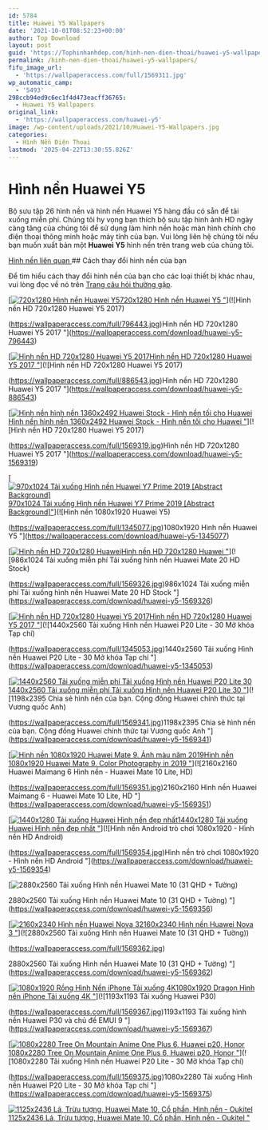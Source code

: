 ```yaml
---
id: 5784
title: Huawei Y5 Wallpapers
date: '2021-10-01T08:52:23+00:00'
author: Top Download
layout: post
guid: 'https://Tophinhanhdep.com/hinh-nen-dien-thoai/huawei-y5-wallpapers/'
permalink: /hinh-nen-dien-thoai/huawei-y5-wallpapers/
fifu_image_url:
  - 'https://wallpaperaccess.com/full/1569311.jpg'
wp_automatic_camp:
  - '5493'
298ccb94ed9c6ec1f4d473eacff36765:
  - Huawei Y5 Wallpapers
original_link:
  - 'https://wallpaperaccess.com/huawei-y5'
image: /wp-content/uploads/2021/10/Huawei-Y5-Wallpapers.jpg
categories:
  - Hình Nền Điện Thoại
lastmod: '2025-04-22T13:30:55.826Z'
---
```

# Hình nền Huawei Y5

Bộ sưu tập 26 hình nền và hình nền Huawei Y5 hàng đầu có sẵn để tải xuống miễn phí. Chúng tôi hy vọng bạn thích bộ sưu tập hình ảnh HD ngày càng tăng của chúng tôi để sử dụng làm hình nền hoặc màn hình chính cho điện thoại thông minh hoặc máy tính của bạn. Vui lòng liên hệ chúng tôi nếu bạn muốn xuất bản một **Huawei Y5** hình nền trên trang web của chúng tôi.

[Hình nền liên quan ](#related) ## Cách thay đổi hình nền của bạn

Để tìm hiểu cách thay đổi hình nền của bạn cho các loại thiết bị khác nhau, vui lòng đọc về nó trên [Trang câu hỏi thường gặp](https://tophinhanhdep.com/faq/).

  
[[![720x1280 Hình nền Huawei Y5](https://wallpaperaccess.com/full/1569311.jpg)720x1280 Hình nền Huawei Y5 "](https://wallpaperaccess.com/download/huawei-y5-1569311)](![Hình nền HD 720x1280 Huawei Y5 2017)

(https://wallpaperaccess.com/full/796443.jpg)Hình nền HD 720x1280 Huawei Y5 2017 "](https://wallpaperaccess.com/download/huawei-y5-796443)

[[![Hình nền HD 720x1280 Huawei Y5 2017](https://wallpaperaccess.com/full/817860.jpg)Hình nền HD 720x1280 Huawei Y5 2017 "](https://wallpaperaccess.com/download/huawei-y5-817860)](![Hình nền HD 720x1280 Huawei Y5 2017)

(https://wallpaperaccess.com/full/886543.jpg)Hình nền HD 720x1280 Huawei Y5 2017 "](https://wallpaperaccess.com/download/huawei-y5-886543)

[[![Hình nền hình nền 1360x2492 Huawei Stock - Hình nền tối cho Huawei](https://wallpaperaccess.com/full/1569315.jpg)Hình nền hình nền 1360x2492 Huawei Stock - Hình nền tối cho Huawei "](https://wallpaperaccess.com/download/huawei-y5-1569315)](![Hình nền HD 720x1280 Huawei Y5 2017)

(https://wallpaperaccess.com/full/1569319.jpg)Hình nền HD 720x1280 Huawei Y5 2017 "](https://wallpaperaccess.com/download/huawei-y5-1569319)

[[![970x1024 Tải xuống Hình nền Huawei Y7 Prime 2019 [Abstract Background]](https://wallpaperaccess.com/full/1344877.jpg)970x1024 Tải xuống Hình nền Huawei Y7 Prime 2019 \[Abstract Background\]"](https://wallpaperaccess.com/download/huawei-y5-1344877)](![Hình nền 1080x1920 Huawei Y5)

(https://wallpaperaccess.com/full/1345077.jpg)1080x1920 Hình nền Huawei Y5 "](https://wallpaperaccess.com/download/huawei-y5-1345077)

[[![Hình nền HD 720x1280 Huawei](https://wallpaperaccess.com/full/1344908.jpg)Hình nền HD 720x1280 Huawei "](https://wallpaperaccess.com/download/huawei-y5-1344908)](![986x1024 Tải xuống miễn phí Tải xuống hình nền Huawei Mate 20 HD Stock)

(https://wallpaperaccess.com/full/1569326.jpg)986x1024 Tải xuống miễn phí Tải xuống hình nền Huawei Mate 20 HD Stock "](https://wallpaperaccess.com/download/huawei-y5-1569326)

[[![Hình nền HD 720x1280 Huawei Y5 2017](https://wallpaperaccess.com/full/1569327.jpg)Hình nền HD 720x1280 Huawei Y5 2017 "](https://wallpaperaccess.com/download/huawei-y5-1569327)](![1440x2560 Tải xuống Hình nền Huawei P20 Lite - 30 Mở khóa Tạp chí)

(https://wallpaperaccess.com/full/1345053.jpg)1440x2560 Tải xuống Hình nền Huawei P20 Lite - 30 Mở khóa Tạp chí "](https://wallpaperaccess.com/download/huawei-y5-1345053)

[[![1440x2560 Tải xuống miễn phí Tải xuống Hình nền Huawei P20 Lite 30](https://wallpaperaccess.com/full/1569340.jpg)1440x2560 Tải xuống miễn phí Tải xuống Hình nền Huawei P20 Lite 30 "](https://wallpaperaccess.com/download/huawei-y5-1569340)](![1198x2395 Chia sẻ hình nền của bạn.  Cộng đồng Huawei chính thức tại Vương quốc Anh)

(https://wallpaperaccess.com/full/1569341.jpg)1198x2395 Chia sẻ hình nền của bạn. Cộng đồng Huawei chính thức tại Vương quốc Anh "](https://wallpaperaccess.com/download/huawei-y5-1569341)

[[![Hình nền 1080x1920 Huawei Mate 9. Ảnh màu năm 2019](https://wallpaperaccess.com/full/1344923.jpg)Hình nền 1080x1920 Huawei Mate 9. Color Photography in 2019 "](https://wallpaperaccess.com/download/huawei-y5-1344923)](![2160x2160 Huawei Maimang 6 Hình nền - Huawei Mate 10 Lite, HD)

(https://wallpaperaccess.com/full/1569351.jpg)2160x2160 Hình nền Huawei Maimang 6 - Huawei Mate 10 Lite, HD "](https://wallpaperaccess.com/download/huawei-y5-1569351)

[[![1440x1280 Tải xuống Huawei Hình nền đẹp nhất](https://wallpaperaccess.com/full/1569353.jpg)1440x1280 Tải xuống Huawei Hình nền đẹp nhất "](https://wallpaperaccess.com/download/huawei-y5-1569353)](![Hình nền Android trò chơi 1080x1920 - Hình nền HD Android)

(https://wallpaperaccess.com/full/1569354.jpg)Hình nền trò chơi 1080x1920 - Hình nền HD Android "](https://wallpaperaccess.com/download/huawei-y5-1569354)

[![2880x2560 Tải xuống Hình nền Huawei Mate 10 (31 QHD + Tường)](https://wallpaperaccess.com/full/1569356.jpg)

2880x2560 Tải xuống Hình nền Huawei Mate 10 (31 QHD + Tường) "](https://wallpaperaccess.com/download/huawei-y5-1569356)

[[![2160x2340 Hình nền Huawei Nova 3](https://wallpaperaccess.com/full/1569360.jpg)2160x2340 Hình nền Huawei Nova 3 "](https://wallpaperaccess.com/download/huawei-y5-1569360)](![2880x2560 Tải xuống Hình nền Huawei Mate 10 (31 QHD + Tường))

(https://wallpaperaccess.com/full/1569362.jpg)

2880x2560 Tải xuống Hình nền Huawei Mate 10 (31 QHD + Tường) "](https://wallpaperaccess.com/download/huawei-y5-1569362)

[[![1080x1920 Rồng Hình Nền iPhone Tải xuống 4K](https://wallpaperaccess.com/full/1225189.jpg)1080x1920 Dragon Hình nền iPhone Tải xuống 4K "](https://wallpaperaccess.com/download/huawei-y5-1225189)](![1193x1193 Tải xuống Huawei P30)

(https://wallpaperaccess.com/full/1569367.jpg)1193x1193 Tải xuống hình nền Huawei P30 và chủ đề EMUI 9 "](https://wallpaperaccess.com/download/huawei-y5-1569367)

[[![1080x2280 Tree On Mountain Anime One Plus 6, Huawei p20, Honor](https://wallpaperaccess.com/full/1569371.jpg)1080x2280 Tree On Mountain Anime One Plus 6, Huawei p20, Honor "](https://wallpaperaccess.com/download/huawei-y5-1569371)](![1080x2280 Tải xuống Hình nền Huawei P20 Lite - 30 Mở khóa Tạp chí)

(https://wallpaperaccess.com/full/1569375.jpg)1080x2280 Tải xuống Hình nền Huawei P20 Lite - 30 Mở khóa Tạp chí "](https://wallpaperaccess.com/download/huawei-y5-1569375)

[![1125x2436 Lá, Trừu tượng, Huawei Mate 10, Cổ phần, Hình nền - Oukitel](https://wallpaperaccess.com/full/1569380.jpg)1125x2436 Lá, Trừu tượng, Huawei Mate 10, Cổ phần, Hình nền - Oukitel "](https://wallpaperaccess.com/download/huawei-y5-1569380)
